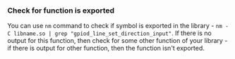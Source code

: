 

### Check for function is exported

You can use `nm` command to check if symbol is exported in the library - `nm -C libname.so | grep "gpiod_line_set_direction_input"`. If there is no output for this function, then check for some other function of your library - if there is output for other function, then the function isn't exported.
